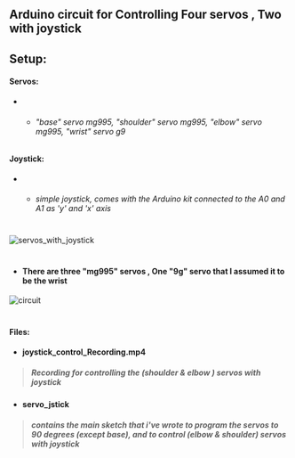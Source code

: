 ## Arduino circuit for Controlling Four servos , Two with joystick 

## Setup:
 #### Servos: 
- - ###### "base" servo mg995, "shoulder" servo mg995, "elbow" servo mg995, "wrist" servo g9
 #### Joystick: 
- - ###### simple joystick, comes with the Arduino kit connected to the A0 and A1 as 'y' and 'x' axis
#
![servos_with_joystick](https://user-images.githubusercontent.com/49666154/127266428-9e9b8bb4-2fd6-4ac9-b997-314c87fe5f0f.jpeg)
#
- #### There are three "mg995" servos , One "9g" servo that I assumed it to be the wrist 
![circuit](https://user-images.githubusercontent.com/49666154/127266488-fc4c3b7b-79ad-478b-b42a-12b9e5feaa0a.jpeg)
#
#### Files:
- #### joystick_control_Recording.mp4
 > ##### Recording for controlling the (shoulder & elbow ) servos with joystick
- #### servo_jstick
> ##### contains the main sketch that i've wrote to program the servos to 90 degrees (except base), and to control (elbow & shoulder) servos with joystick 


  

